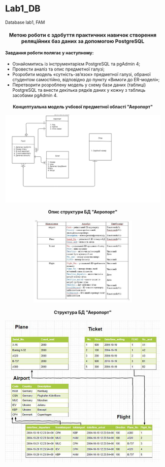 # Lab1_DB
Database lab1, FAM


<h3 align="center">Метою роботи є здобуття практичних навичок створення реляційних баз даних за допомогою PostgreSQL</h3>

<h4>Завдання роботи полягає у наступному:</h4>
<ul>
<li>Ознайомитись із інструментарієм PostgreSQL та pgAdmin 4;</li>
<li>Провести аналіз та опис предметної галузі;</li>
<li>Розробити модель «сутність-зв’язок» предметної галузі, обраної студентом самостійно, відповідно до пункту «Вимоги до ER-моделі»;</li>
<li>Перетворити розроблену модель у схему бази даних (таблиці) PostgreSQL та внести декілька рядків даних у кожну з таблиць засобами pgAdmin 4.</li>
  </ul>


<h4 align="center">Концептуальна модель учбової предметної області "Аеропорт"</h4>
<p align="center">
<img src=images/er_scheme.png/>
</p>
<h4 align="center">Опис структури БД "Аеропорт"</h4>

<p align="center">
<img src=images/tables_info.jpg/>
</p>
<h4 align="center">Структура БД "Аеропорт"</h4>
<p align="center">
<img src=images/tables.jpg/>
</p>
